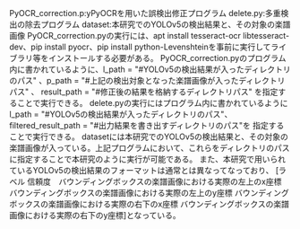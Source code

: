 PyOCR_correction.p:yPyOCRを用いた誤検出修正プログラム
delete.py:多重検出の除去プログラム
dataset:本研究でのYOLOv5の検出結果と、その対象の楽譜画像
PyOCR_correction.pyの実行には、apt install tesseract-ocr libtesseract-dev、pip install pyocr、pip install python-Levenshteinを事前に実行してライブラリ等をインストールする必要がある。
PyOCR_correction.pyのプログラム内に書かれているように、l_path = "#YOLOv5の検出結果が入ったディレクトリのパス" 、p_path = "#上記の検出対象となった楽譜画像が入ったディレクトリパス" 、
result_path = "#修正後の結果を格納するディレクトリパス" を指定することで実行できる。
delete.pyの実行にはプログラム内に書かれているようにl_path = "#YOLOv5の検出結果が入ったディレクトリのパス"、filtered_result_path  = "#出力結果を書き出すディレクトリのパス"を
指定することで実行できる。
datasetには本研究でのYOLOv5の検出結果と、その対象の楽譜画像が入っている。上記プログラムにおいて、これらをディレクトリのパスに指定することで本研究のように実行が可能である。
また、本研究で用いられているYOLOv5の検出結果のフォーマットは通常とは異なってなっており、
[ラベル 信頼度　バウンディングボックスの楽譜画像における実際の左上のx座標　バウンディングボックスの楽譜画像における実際の左上のy座標 バウンディングボックスの楽譜画像における実際の右下のx座標 バウンディングボックスの楽譜画像における実際の右下のy座標]となっている。

